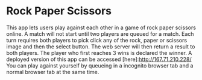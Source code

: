 # Rock Paper Scissors
This app lets users play against each other in a game of rock paper scissors online. A match will not start until two players are queued for a match. 
Each turn requires both players to pick click any of the rock, paper or scissors image and then the select button. The web server will then return a result to both
players. The player who first reaches 3 wins is declared the winner.
A deployed version of this app can be accessed [here]:http://167.71.210.228/
You can play against yourself by queueing in a incognito browser tab and a normal browser tab at the same time.
